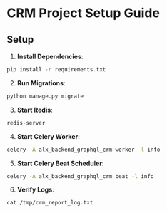 # CRM Project Setup Guide

## Setup
1. **Install Dependencies**:
```bash
pip install -r requirements.txt
```

2. **Run Migrations**:
```bash
python manage.py migrate
```

3. **Start Redis**:
```bash
redis-server
```

4. **Start Celery Worker**:
```bash
celery -A alx_backend_graphql_crm worker -l info
```

5. **Start Celery Beat Scheduler**:
```bash
celery -A alx_backend_graphql_crm beat -l info
```

6. **Verify Logs**:
```
cat /tmp/crm_report_log.txt
```
